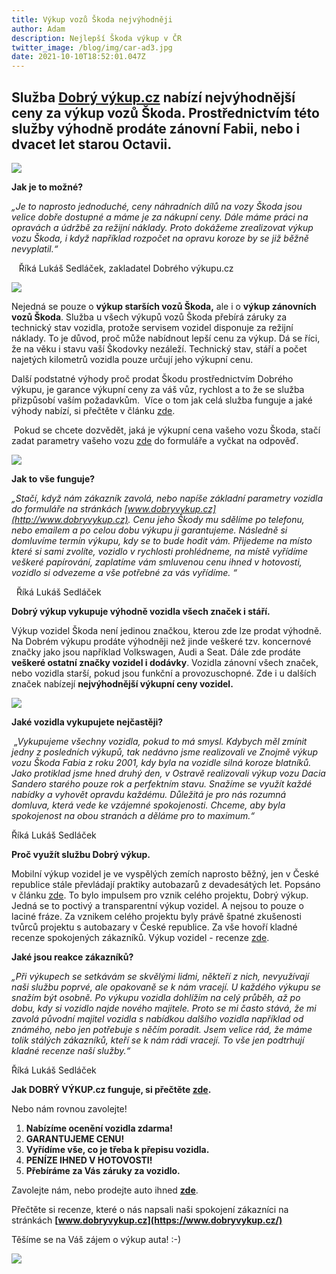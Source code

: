 ```yaml
---
title: Výkup vozů Škoda nejvýhodněji
author: Adam
description: Nejlepší Škoda výkup v ČR
twitter_image: /blog/img/car-ad3.jpg
date: 2021-10-10T18:52:01.047Z
---
```

## Služba [Dobrý výkup.cz](https://www.dobryvykup.cz/) nabízí nejvýhodnější ceny za výkup vozů Škoda. Prostřednictvím této služby výhodně prodáte zánovní Fabii, nebo i dvacet let starou Octavii.

![](/blog/img/skoda-fabia-2000-2007-2.png)

**Jak je to možné?**

*„Je to naprosto jednoduché, ceny náhradních dílů na vozy Škoda jsou velice dobře dostupné a máme je za nákupní ceny. Dále máme práci na opravách a údržbě za režijní náklady. Proto dokážeme zrealizovat výkup vozu Škoda, i když například rozpočet na opravu koroze by se již běžně nevyplatil.“*

   Říká Lukáš Sedláček, zakladatel Dobrého výkupu.cz

![](/blog/img/malé-money.jpg)

Nejedná se pouze o **výkup starších vozů Škoda,** ale i o **výkup zánovních vozů Škoda**. Služba u všech výkupů vozů Škoda přebírá záruky za technický stav vozidla, protože servisem vozidel disponuje za režijní náklady. To je důvod, proč může nabídnout lepší cenu za výkup. Dá se říci, že na věku i stavu vaší Škodovky nezáleží. Technický stav, stáří a počet najetých kilometrů vozidla pouze určují jeho výkupní cenu.

Další podstatné výhody proč prodat Škodu prostřednictvím Dobrého výkupu, je garance výkupní ceny za váš vůz, rychlost a to že se služba přizpůsobí vaším požadavkům.  Více o tom jak celá služba funguje a jaké výhody nabízí, si přečtěte v článku [zde](https://www.dobryvykup.cz/blog/2021/06/mobiln%C3%AD-v%C3%BDkup-cesta-jak-nejl%C3%A9pe-prodat-auto).

 Pokud se chcete dozvědět, jaká je výkupní cena vašeho vozu Škoda, stačí zadat parametry vašeho vozu [zde](https://www.dobryvykup.cz/#bottom) do formuláře a vyčkat na odpověď. 

![](/blog/img/skoda-fabia.png)

**Jak to vše funguje?**

*„Stačí, když nám zákazník zavolá, nebo napíše základní parametry vozidla do formuláře na stránkách [www.dobryvykup.cz](http://www.dobryvykup.cz). Cenu jeho Škody mu sdělíme po telefonu, nebo emailem a po celou dobu výkupu ji garantujeme. Následně si domluvíme termín výkupu, kdy se to bude hodit vám. Přijedeme na místo které si sami zvolíte, vozidlo v rychlosti prohlédneme, na místě vyřídíme veškeré papírování, zaplatíme vám smluvenou cenu ihned v hotovosti, vozidlo si odvezeme a vše potřebné za vás vyřídíme. “*  

  Říká Lukáš Sedláček

**Dobrý výkup vykupuje výhodně vozidla všech značek i stáří.**

Výkup vozidel Škoda není jedinou značkou, kterou zde lze prodat výhodně. Na Dobrém výkupu prodáte výhodněji než jinde veškeré tzv. koncernové značky jako jsou například Volkswagen, Audi a Seat. Dále zde prodáte **veškeré ostatní značky vozidel i dodávky**. Vozidla zánovní všech značek, nebo vozidla starší, pokud jsou funkční a provozuschopné. Zde i u dalších značek nabízejí **nejvýhodnější výkupní ceny vozidel.**  

![](/blog/img/300x300x100x0_f2152988_01.jpg)

**Jaké vozidla vykupujete nejčastěji?**

 *„Vykupujeme všechny vozidla, pokud to má smysl. Kdybych měl zmínit jedny z posledních výkupů, tak nedávno jsme realizovali ve Znojmě výkup vozu Škoda Fabia z roku 2001, kdy byla na vozidle silná koroze blatníků. Jako protiklad jsme hned druhý den, v Ostravě realizovali výkup vozu Dacia Sandero starého pouze rok a perfektním stavu. Snažíme se využít každé nabídky a vyhovět opravdu každému. Důležitá je pro nás rozumná domluva, která vede ke vzájemné spokojenosti. Chceme, aby byla spokojenost na obou stranách a děláme pro to maximum.“*

Říká Lukáš Sedláček

**Proč využít službu Dobrý výkup.**

Mobilní výkup vozidel je ve vyspělých zemích naprosto běžný, jen v České republice stále převládají praktiky autobazarů z devadesátých let. Popsáno v článku [zde](https://www.dobryvykup.cz/blog/2021/06/jak-na-prodej-auta-autobazary-jedou-st%C3%A1le-v-praktik%C3%A1ch-z-devades%C3%A1tek). To bylo impulsem pro vznik celého projektu, Dobrý výkup. Jedná se to poctivý a transparentní výkup vozidel. A nejsou to pouze o laciné fráze. Za vznikem celého projektu byly právě špatné zkušenosti tvůrců projektu s autobazary v České republice. Za vše hovoří kladné recenze spokojených zákazníků. Výkup vozidel - recenze [zde](https://www.dobryvykup.cz/).

**Jaké jsou reakce zákazníků?**    

*„Při výkupech se setkávám se skvělými lidmi, někteří z nich, nevyužívají naši službu poprvé, ale opakovaně se k nám vracejí. U každého výkupu se snažím být osobně. Po výkupu vozidla dohlížím na celý průběh, až po dobu, kdy si vozidlo najde nového majitele. Proto se mi často stává, že mi zavolá původní majitel vozidla s nabídkou dalšího vozidla například od známého, nebo jen potřebuje s něčím poradit. Jsem velice rád, že máme tolik stálých zákazníků, kteří se k nám rádi vracejí. To vše jen podtrhují kladné recenze naší služby.“*

Říká Lukáš Sedláček

**Jak DOBRÝ VÝKUP.cz funguje, si přečtěte [zde](https://www.dobryvykup.cz/blog/2021/06/mobiln%C3%AD-v%C3%BDkup-cesta-jak-nejl%C3%A9pe-prodat-auto).**

Nebo nám rovnou zavolejte!

1. **Nabízíme ocenění vozidla zdarma!**
2. **GARANTUJEME CENU!**
3. **Vyřídíme vše, co je třeba k přepisu vozidla.**
4. **PENÍZE IHNED V HOTOVOSTI!**
5. **Přebíráme za Vás záruky za vozidlo.**

Zavolejte nám, nebo prodejte auto ihned **[zde](https://www.dobryvykup.cz/#bottom)**.

Přečtěte si recenze, které o nás napsali naši spokojení zákazníci na stránkách **[www.dobryvykup.cz](https://www.dobryvykup.cz/)**

Těšíme se na Váš zájem o výkup auta! :-)

![](/blog/img/car-ad3.jpg)